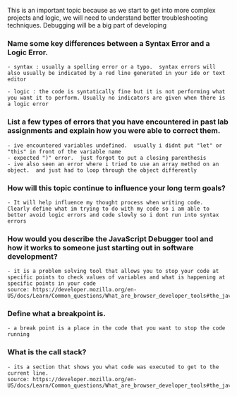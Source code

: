 This is an important topic because as we start to get into more complex projects and logic, we will need to understand better troubleshooting techniques.  Debugging will be a big part of developing

### Name some key differences between a Syntax Error and a Logic Error.
    - syntax : usually a spelling error or a typo.  syntax errors will also usually be indicated by a red line generated in your ide or text editor

    - logic : the code is syntatically fine but it is not performing what you want it to perform. Usually no indicators are given when there is a logic error 

### List a few types of errors that you have encountered in past lab assignments and explain how you were able to correct them.
    - ive encountered variables undefined.  usually i didnt put "let" or "this" in front of the variable name
    - expected ")" error.  just forgot to put a closing parenthesis
    - ive also seen an error where i tried to use an array method on an object.  and just had to loop through the object differently

### How will this topic continue to influence your long term goals?
    - It will help influence my thought process when writing code.  Clearly define what im trying to do with my code so i am able to better avoid logic errors and code slowly so i dont run into syntax errors

### How would you describe the JavaScript Debugger tool and how it works to someone just starting out in software development?
    - it is a problem solving tool that allows you to stop your code at specific points to check values of variables and what is happening at specific points in your code
    source: https://developer.mozilla.org/en-US/docs/Learn/Common_questions/What_are_browser_developer_tools#the_javascript_debugger

### Define what a breakpoint is.
    - a break point is a place in the code that you want to stop the code running

### What is the call stack?
    - its a section that shows you what code was executed to get to the current line.
    source: https://developer.mozilla.org/en-US/docs/Learn/Common_questions/What_are_browser_developer_tools#the_javascript_debugger

